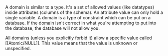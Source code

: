 A domain is similar to a type. It's a set of allowed values (like datatypes) inside attributes (columns of the schema). An attribute value can only hold a single variable. A domain is a type of constraint which can be put on a database. If the domain isn't correct in what you're attempting to put into the database, the database will not allow you.

All domains (unless you explicitly forbid it) allow a specific value called [[Atomic/NULL]]. This value means that the value is unknown or unspecified.
